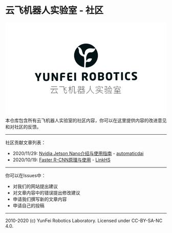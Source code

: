 # 云飞机器人实验室 - 社区
![banner](banner-11.png)
本仓库包含所有云飞机器人实验室的社区内容，你可以在这里提供内容的改进意见和对社区的反馈。

---

社区贡献文章列表：

- 2020/11/29: [Nvidia Jetson Nano介绍与使用指南](posts/nvidia-jetson-nano-intro-and-guidance.md) - [automaticdai](https://github.com/automaticdai)
- 2020/10/19: [Faster R-CNN原理与使用](posts/faster-rcnn-intro.md) - [LinkHS](https://github.com/linkhs)

---

你可以在Issues中：

- 对我们的网站提出建议
- 对文章内容中的错误提出修改建议
- 申请我们撰写新的文章内容
- 申请自己的投稿

---

2010-2020 (c) YunFei Robotics Laboratory. Licensed under CC-BY-SA-NC 4.0.